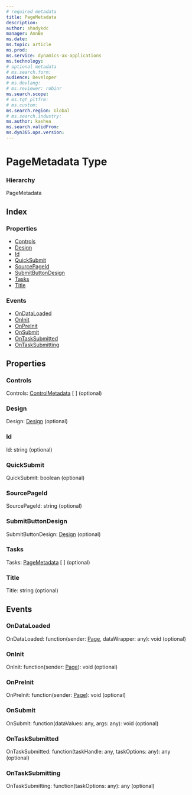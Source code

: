 ```yaml
---
# required metadata
title: PageMetadata
description: 
author: shadykdc
manager: AnnBe
ms.date: 
ms.topic: article
ms.prod: 
ms.service: dynamics-ax-applications
ms.technology: 
# optional metadata
# ms.search.form:
audience: Developer
# ms.devlang: 
# ms.reviewer: robinr
ms.search.scope: 
# ms.tgt_pltfrm: 
# ms.custom:
ms.search.region: Global
# ms.search.industry: 
ms.author: kashea
ms.search.validFrom:
ms.dyn365.ops.version:
---
```


# PageMetadata Type


### Hierarchy

PageMetadata <br>

## Index

### Properties

* [Controls](view-model-ipage-ipagemetadata.md#controls)
* [Design](view-model-ipage-ipagemetadata.md#design)
* [Id](view-model-ipage-ipagemetadata.md#id)
* [QuickSubmit](view-model-ipage-ipagemetadata.md#quicksubmit)
* [SourcePageId](view-model-ipage-ipagemetadata.md#sourcepageid)
* [SubmitButtonDesign](view-model-ipage-ipagemetadata.md#submitbuttondesign)
* [Tasks](view-model-ipage-ipagemetadata.md#tasks)
* [Title](view-model-ipage-ipagemetadata.md#title)

### Events

* [OnDataLoaded](view-model-ipage-ipagemetadata.md#ondataloaded)
* [OnInit](view-model-ipage-ipagemetadata.md#oninit)
* [OnPreInit](view-model-ipage-ipagemetadata.md#onpreinit)
* [OnSubmit](view-model-ipage-ipagemetadata.md#onsubmit)
* [OnTaskSubmitted](view-model-ipage-ipagemetadata.md#ontasksubmitted)
* [OnTaskSubmitting](view-model-ipage-ipagemetadata.md#ontasksubmitting)

## Properties

### Controls

Controls: [ControlMetadata](view-model-control-basecontrol-icontrol-icontrolmetadata.md) [ ] (optional) 




### Design

Design: [Design](view-model-ipage-idesign.md) (optional) 




### Id

Id: string (optional) 




### QuickSubmit

QuickSubmit: boolean (optional) 




### SourcePageId

SourcePageId: string (optional) 




### SubmitButtonDesign

SubmitButtonDesign: [Design](view-model-ipage-idesign.md) (optional) 




### Tasks

Tasks: [PageMetadata](view-model-ipage-ipagemetadata.md) [ ] (optional) 




### Title

Title: string (optional) 




## Events

### OnDataLoaded

OnDataLoaded: function(sender: [Page](view-model-ipage-ipage.md), dataWrapper: any): void (optional) 




### OnInit

OnInit: function(sender: [Page](view-model-ipage-ipage.md)): void (optional) 




### OnPreInit

OnPreInit: function(sender: [Page](view-model-ipage-ipage.md)): void (optional) 




### OnSubmit

OnSubmit: function(dataValues: any, args: any): void (optional) 




### OnTaskSubmitted

OnTaskSubmitted: function(taskHandle: any, taskOptions: any): any (optional) 




### OnTaskSubmitting

OnTaskSubmitting: function(taskOptions: any): any (optional) 




